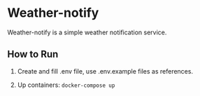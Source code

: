 # Weather-notify

Weather-notify is a simple weather notification service.

## How to Run

1. Create and fill .env file, use .env.example files as references.

2. Up containers: `docker-compose up`
